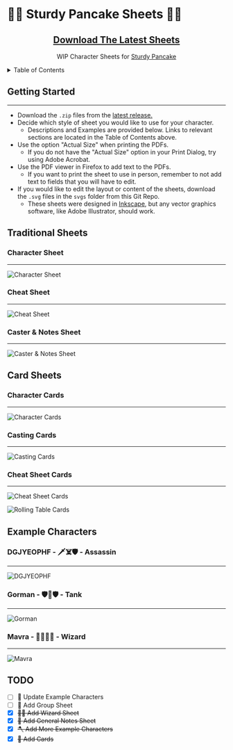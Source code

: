 # 🍴🥞 Sturdy Pancake Sheets 🥞🍴

<div style="text-align: center;">

## [Download The Latest Sheets](https://github.com/zeroskull/sturdy-pancake-sheets/releases/latest)

WIP Character Sheets for [Sturdy Pancake](https://github.com/iclasen/sturdy-pancake)

</div>

<details>

<summary>Table of Contents</summary>

- [Getting Started](#getting-started)

- [Traditional Sheets](#traditional-sheets)

  - A more standard format for a TTRPG Character.
  - Most information contained on one page.
  - Separate pages for more complex characters and notes.

- [Card Sheets](#card-sheets)

  - A more experimental format for a TTRPG Character.
  - All the elements of a character sectioned into smaller pieces.
  - Ability to customize you Character Sheet layout at the table.
  - Using the Card Sheets
    - Print at "Actual Size" or "100% Scaling" for the best accuracy.
    - Use scissors, or a blade and straight edge, to cut along the dotted lines.
    - The card's dimensions are 63 mm x 88 mm, so they should fit inside of standard card sleeves.
    - Fold larger elements in half for more convenient storage.

- [Example Characters](#example-characters)

- [TODO](#todo)

</details>

## **Getting Started**

---

- Download the `.zip` files from the [latest release.](https://github.com/zeroskull/sturdy-pancake-sheets/releases/latest)
- Decide which style of sheet you would like to use for your character.
  - Descriptions and Examples are provided below. Links to relevant sections are located in the Table of Contents above.
- Use the option "Actual Size" when printing the PDFs.
  - If you do not have the "Actual Size" option in your Print Dialog, try using Adobe Acrobat.
- Use the PDF viewer in Firefox to add text to the PDFs.
  - If you want to print the sheet to use in person, remember to not add text to fields that you will have to edit.
- If you would like to edit the layout or content of the sheets, download the `.svg` files in the `svgs` folder from this Git Repo.
  - These sheets were designed in [Inkscape](https://inkscape.org/), but any vector graphics software, like Adobe Illustrator, should work.

## **Traditional Sheets**

### Character Sheet

---

![Character Sheet](resources/character-traditional.png)

### Cheat Sheet

---

![Cheat Sheet](resources/cheat-sheet-traditional.png)

### Caster & Notes Sheet

---

![Caster & Notes Sheet](resources/casting-traditional.png)

## **Card Sheets**

### Character Cards

---

![Character Cards](resources/character-cards.png)

### Casting Cards

---

![Casting Cards](resources/casting-cards.png)

### Cheat Sheet Cards

---

![Cheat Sheet Cards](resources/cheat-sheet-cards.png)

![Rolling Table Cards](resources/rolling-cards.png)

## **Example Characters**

### DGJYEOPHF - 🗡️☠️🛡️ - Assassin

---

![DGJYEOPHF](resources/character-sheet-dgjyeophf.png)

### Gorman - 🛡️🔨🛡️ - Tank

---

![Gorman](resources/character-sheet-gorman.png)

### Mavra - 🤛🧙‍♀️📖 - Wizard

---

![Mavra](resources/character-sheet-mavra.png)

## **TODO**

- [ ] 🎡 Update Example Characters
- [ ] 🥳 Add Group Sheet
- [x] ~~🧙‍♂️ Add Wizard Sheet~~
- [x] ~~🧮 Add General Notes Sheet~~
- [x] ~~🪓 Add More Example Characters~~
- [x] ~~🎴 Add Cards~~
